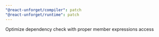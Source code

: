 ```yaml
---
"@react-unforget/compiler": patch
"@react-unforget/runtime": patch
---
```


Optimize dependency check with proper member expressions access
